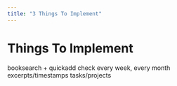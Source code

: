```yaml
---
title: "3 Things To Implement"
---
```

# Things To Implement
booksearch + quickadd
check every week, every month
excerpts/timestamps
tasks/projects


